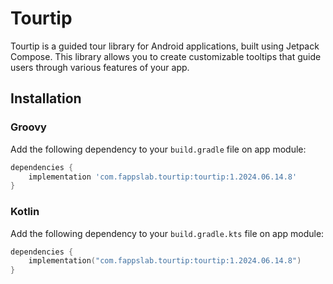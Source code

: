 # Tourtip
Tourtip is a guided tour library for Android applications, built using Jetpack Compose. This library allows you to create customizable tooltips that guide users through various features of your app.

<!-- start dependency -->
## Installation

### Groovy
Add the following dependency to your `build.gradle` file on app module:

```gradle
dependencies {
    implementation 'com.fappslab.tourtip:tourtip:1.2024.06.14.8'
}
```

### Kotlin
Add the following dependency to your `build.gradle.kts` file on app module:

```kotlin
dependencies {
    implementation("com.fappslab.tourtip:tourtip:1.2024.06.14.8")
}
```
<!-- end dependency -->
